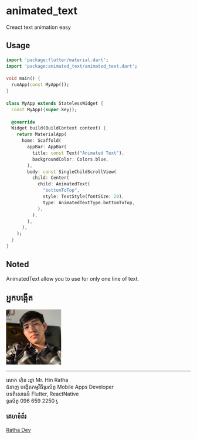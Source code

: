 # animated_text

Creact text animation easy

## Usage

```dart
import 'package:flutter/material.dart';
import 'package:animated_text/animated_text.dart';

void main() {
  runApp(const MyApp());
}

class MyApp extends StatelessWidget {
  const MyApp({super.key});

  @override
  Widget build(BuildContext context) {
    return MaterialApp(
      home: Scaffold(
        appBar: AppBar(
          title: const Text("Animated Text"),
          backgroundColor: Colors.blue,
        ),
        body: const SingleChildScrollView(
          child: Center(
            child: AnimatedText(
              "bottomToTop",
              style: TextStyle(fontSize: 20),
              type: AnimatedTextType.bottomToTop,
            ),
          ),
        ),
      ),
    );
  }
}


```

## Noted

AnimatedText allow you to use for only one line of text.

## អ្នកបង្កើត

<img src="https://raw.githubusercontent.com/RathaIct/KhmerDateDart/main/ratha.jpeg" width="150" />
<hr />
លោក ហ៊ិន រដ្ឋា
Mr. Hin Ratha
<br />
ជំនាញ បង្កើតកម្មវិធីទូរស័ព្ទ
Mobile Apps Developer
<br />
បទពិសោធន៍ Flutter, ReactNative
<br />
ទូរស័ព្ទ 096 659 2250 <a href="tel:0966592250">📞</a>

### គេហទំព័រ

<a href="https://rathadev.com"  target="_blank">Ratha Dev</a>
